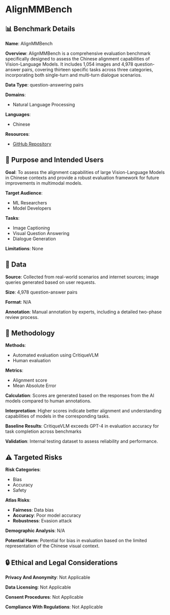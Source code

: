 # AlignMMBench

## 📊 Benchmark Details

**Name**: AlignMMBench

**Overview**: AlignMMBench is a comprehensive evaluation benchmark specifically designed to assess the Chinese alignment capabilities of Vision-Language Models. It includes 1,054 images and 4,978 question-answer pairs, covering thirteen specific tasks across three categories, incorporating both single-turn and multi-turn dialogue scenarios.

**Data Type**: question-answering pairs

**Domains**:
- Natural Language Processing

**Languages**:
- Chinese

**Resources**:
- [GitHub Repository](https://github.com/THUDM/AlignMMBench)

## 🎯 Purpose and Intended Users

**Goal**: To assess the alignment capabilities of large Vision-Language Models in Chinese contexts and provide a robust evaluation framework for future improvements in multimodal models.

**Target Audience**:
- ML Researchers
- Model Developers

**Tasks**:
- Image Captioning
- Visual Question Answering
- Dialogue Generation

**Limitations**: None

## 💾 Data

**Source**: Collected from real-world scenarios and internet sources; image queries generated based on user requests.

**Size**: 4,978 question-answer pairs

**Format**: N/A

**Annotation**: Manual annotation by experts, including a detailed two-phase review process.

## 🔬 Methodology

**Methods**:
- Automated evaluation using CritiqueVLM
- Human evaluation

**Metrics**:
- Alignment score
- Mean Absolute Error

**Calculation**: Scores are generated based on the responses from the AI models compared to human annotations.

**Interpretation**: Higher scores indicate better alignment and understanding capabilities of models in the corresponding tasks.

**Baseline Results**: CritiqueVLM exceeds GPT-4 in evaluation accuracy for task completion across benchmarks

**Validation**: Internal testing dataset to assess reliability and performance.

## ⚠️ Targeted Risks

**Risk Categories**:
- Bias
- Accuracy
- Safety

**Atlas Risks**:
- **Fairness**: Data bias
- **Accuracy**: Poor model accuracy
- **Robustness**: Evasion attack

**Demographic Analysis**: N/A

**Potential Harm**: Potential for bias in evaluation based on the limited representation of the Chinese visual context.

## 🔒 Ethical and Legal Considerations

**Privacy And Anonymity**: Not Applicable

**Data Licensing**: Not Applicable

**Consent Procedures**: Not Applicable

**Compliance With Regulations**: Not Applicable
